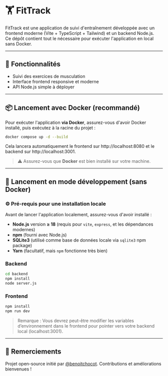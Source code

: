 # 🏋️ FitTrack

FitTrack est une application de suivi d'entraînement développée avec un frontend moderne (Vite + TypeScript + Tailwind) et un backend Node.js.  
Ce dépôt contient tout le nécessaire pour exécuter l'application en local sans Docker.

---

## 🚀 Fonctionnalités

- Suivi des exercices de musculation
- Interface frontend responsive et moderne
- API Node.js simple à déployer

---


## 📦 Lancement avec Docker (recommandé)

Pour exécuter l'application **via Docker**, assurez-vous d'avoir Docker installé, puis exécutez à la racine du projet :

```bash
docker compose up -d --build
```
Cela lancera automatiquement le frontend sur http://localhost:8080 et le backend sur http://localhost:3001.

> ⚠️ Assurez-vous que **Docker** est bien installé sur votre machine.

---

## 🧪 Lancement en mode développement (sans Docker)

### ⚙️ Pré-requis pour une installation locale

Avant de lancer l'application localement, assurez-vous d'avoir installé :

- **Node.js** version **≥ 18** (requis pour `vite`, `express`, et les dépendances modernes)
- **npm** (fourni avec Node.js)
- **SQLite3** (utilisé comme base de données locale via `sqlite3` npm package)
- **Yarn** (facultatif, mais `npm` fonctionne très bien)


### Backend

```bash
cd backend
npm install
node server.js
```

### Frontend

```bash
npm install
npm run dev
```

> Remarque : Vous devrez peut-être modifier les variables d’environnement dans le frontend pour pointer vers votre backend local (localhost:3001).

---


## 🙏 Remerciements

Projet open-source initié par [@benoitchocot](https://github.com/benoitchocot). Contributions et améliorations bienvenues !
